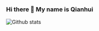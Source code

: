 ### Hi there 👋 My name is Qianhui





![Github stats](https://github-readme-stats.vercel.app/api?username=qian119-w&show_icons=true&count_private=true)
<!--
**qian119-w/qian119-w** is a ✨ _special_ ✨ repository because its `README.md` (this file) appears on your GitHub profile.

Here are some ideas to get you started:

- 🔭 I’m currently working on ...
- 🌱 I’m currently learning ...
- 👯 I’m looking to collaborate on ...
- 🤔 I’m looking for help with ...
- 💬 Ask me about ...
- 📫 How to reach me: ...
- 😄 Pronouns: ...
- ⚡ Fun fact: ...
-->
